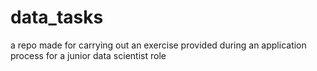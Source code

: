 # data_tasks
a repo made for carrying out an exercise provided during an application process for a junior data scientist role
